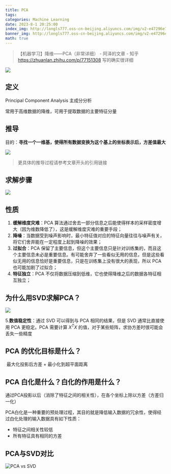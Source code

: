 ```yaml
---
title: PCA
tags: 
categories: Machine Learning
date: 2023-8-1 20:25:00
index_img: http://longls777.oss-cn-beijing.aliyuncs.com/img/v2-e47296e78fff3d97eea11d0657ddcb81_720w.jpg
banner_img: http://longls777.oss-cn-beijing.aliyuncs.com/img/v2-e47296e78fff3d97eea11d0657ddcb81_720w.jpg
math: true
---
```


> 【机器学习】降维——PCA（非常详细） - 阿泽的文章 - 知乎 https://zhuanlan.zhihu.com/p/77151308 写的确实很详细

![](http://longls777.oss-cn-beijing.aliyuncs.com/img/v2-e47296e78fff3d97eea11d0657ddcb81_720w.jpg)

## 定义

Principal Component Analysis 主成分分析

常用于高维数据的降维，可用于提取数据的主要特征分量



## 推导	

目的：**寻找一个一维基，使得所有数据变换为这个基上的坐标表示后，方差值最大**

![](http://longls777.oss-cn-beijing.aliyuncs.com/img/image-20230801210356479.png)

> 更具体的推导过程请参考文章开头的引用链接

## 求解步骤

![](http://longls777.oss-cn-beijing.aliyuncs.com/img/image-20230801204807287.png)



## 性质

1. **缓解维度灾难**：PCA 算法通过舍去一部分信息之后能使得样本的采样密度增大（因为维数降低了），这是缓解维度灾难的重要手段；
2. **降噪**：当数据受到噪声影响时，最小特征值对应的特征向量往往与噪声有关，将它们舍弃能在一定程度上起到降噪的效果；
3. **过拟合**：PCA 保留了主要信息，但这个主要信息只是针对训练集的，而且这个主要信息未必是重要信息。有可能舍弃了一些看似无用的信息，但是这些看似无用的信息恰好是重要信息，只是在训练集上没有很大的表现，所以 PCA 也可能加剧了过拟合；
4. **特征独立**：PCA 不仅将数据压缩到低维，它也使得降维之后的数据各特征相互独立；



## 为什么用SVD求解PCA？

![](http://longls777.oss-cn-beijing.aliyuncs.com/img/image-20230801205622108.png)

5.**数值稳定性**：通过 SVD 可以得到与 PCA 相同的结果，但是 SVD 通常比直接使用 PCA 更稳定。PCA 需要计算 $X^TX$ 的值，对于某些矩阵，求协方差时很可能会丢失一些精度



## PCA 的优化目标是什么？

​	最大化投影后方差 + 最小化到超平面距离



## PCA 白化是什么？白化的作用是什么？

通过PCA投影以后（消除了特征之间的相关性），在各个坐标上除以方差（方差归一化）

PCA白化是一种重要的预处理过程，其目的就是降低输入数据的冗余性，使得经过白化处理的输入数据具有如下性质：

- 特征之间相关性较低
- 所有特征具有相同的方差



## PCA与SVD对比

![PCA vs SVD](http://longls777.oss-cn-beijing.aliyuncs.com/img/image-20230801212058518.png)